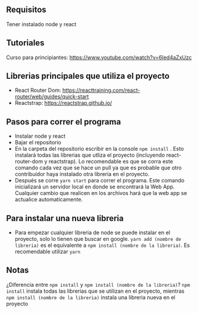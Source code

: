 ## Requisitos
Tener instalado node y react

## Tutoriales
Curso para principiantes: https://www.youtube.com/watch?v=6Ied4aZxUzc


## Librerias principales que utiliza el proyecto

- React Router Dom: https://reacttraining.com/react-router/web/guides/quick-start
- Reactstrap: https://reactstrap.github.io/ 

## Pasos para correr el programa

- Instalar node y react
- Bajar el repositorio
- En la carpeta del repositorio escribir en la console `npm install` . Esto instalará todas las librerias que utliza el proyecto (incluyendo react-router-dom y reactstrap). Lo recomendable es que se corra este comando cada vez que se hace un pull ya que es probable que otro contribuidor haya instalado otra libreria en el proyecto.
- Después se corre `yarn start` para correr el programa. Este comando inicializará un servidor local en donde se encontrará la Web App. Cualquier cambio que realicen en los archivos hará que la web app se actualice automaticamente.


## Para instalar una nueva libreria
- Para empezar cualquier libreria de node se puede instalar en el proyecto, solo lo tienen que buscar en google. `yarn add (nombre de libreria)` es el equivalente a `npm install (nombre de la libreria)`. Es recomendable utilizar `yarn`


## Notas
¿Diferencia entre `npm install` y `npm install (nombre de la libreria)`? `npm install` instala todas las librerias que se utilizan en el proyecto, mientras `npm install (nombre de la libreria)` instala una libreria nueva en el proyecto